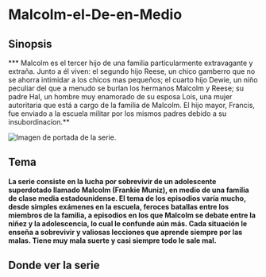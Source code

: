 # Malcolm-el-De-en-Medio
## Sinopsis
*** Malcolm es el tercer hijo de una familia particularmente extravagante y extraña. Junto a él viven: el segundo hijo Reese, un chico gamberro que no se ahorra intimidar a los chicos mas pequeños; el cuarto hijo Dewie, un niño peculiar del que a menudo se burlan los hermanos Malcolm y Reese; su padre Hal, un hombre muy enamorado de su esposa Lois, una mujer autoritaria que está a cargo de la familia de Malcolm. El hijo mayor, Francis, fue enviado a la escuela militar por los mismos padres debido a su insubordinacion.**

![Imagen de portada de la serie.](C:\Users\Rashell.LAPTOP-6GKD1F0N\Documents\GitHub\Malcolm-el-De-en-Medio\Malcolm)
<picture>
  <source media="" srcset="C:\Users\Rashell.LAPTOP-6GKD1F0N\Documents\GitHub\Malcolm-el-De-en-Medio\Malcolm">
  </picture>

## Tema

**La serie consiste en la lucha por sobrevivir de un adolescente superdotado llamado Malcolm (Frankie Muniz), en medio de una familia de clase media estadounidense. El tema de los episodios varía mucho, desde simples exámenes en la escuela, feroces batallas entre los miembros de la familia, a episodios en los que Malcolm se debate entre la niñez y la adolescencia, lo cual le confunde aún más. Cada situación le enseña a sobrevivir y valiosas lecciones que aprende siempre por las malas. Tiene muy mala suerte y casi siempre todo le sale mal.**


## Donde ver la serie

